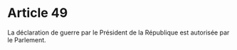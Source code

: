 # Article 49

La déclaration de guerre par le Président de la République est autorisée par le
Parlement.